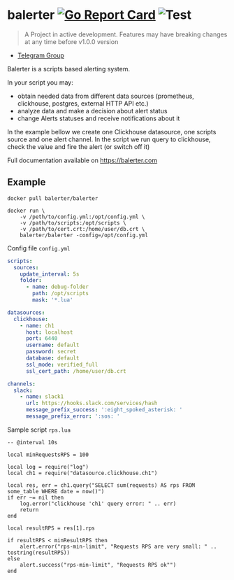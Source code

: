 # balerter [![Go Report Card](https://goreportcard.com/badge/github.com/balerter/balerter)](https://goreportcard.com/report/github.com/balerter/balerter) ![Test](https://github.com/balerter/balerter/workflows/Test/badge.svg)

> A Project in active development. Features may have breaking changes at any time before v1.0.0 version 

- [Telegram Group](https://t.me/balerter)

Balerter is a scripts based alerting system.

In your script you may:
- obtain needed data from different data sources (prometheus, clickhouse, postgres, external HTTP API etc.)
- analyze data and make a decision about alert status
- change Alerts statuses and receive notifications about it 

In the example bellow we create one Clickhouse datasource, one scripts source and one alert channel.
In the script we run query to clickhouse, check the value and fire the alert (or switch off it)   

Full documentation available on https://balerter.com

## Example

```
docker pull balerter/balerter
```

```
docker run \
    -v /peth/to/config.yml:/opt/config.yml \
    -v /path/to/scripts:/opt/scripts \ 
    -v /path/to/cert.crt:/home/user/db.crt \
    balerter/balerter -config=/opt/config.yml
```

Config file `config.yml`
```yaml
scripts:
  sources:
    update_interval: 5s
    folder:
      - name: debug-folder
        path: /opt/scripts
        mask: '*.lua'

datasources:
  clickhouse:
    - name: ch1
      host: localhost
      port: 6440
      username: default
      password: secret
      database: default
      ssl_mode: verified_full
      ssl_cert_path: /home/user/db.crt

channels:
  slack:
    - name: slack1
      url: https://hooks.slack.com/services/hash
      message_prefix_success: ':eight_spoked_asterisk: '
      message_prefix_error: ':sos: '
```

Sample script `rps.lua`
```
-- @interval 10s

local minRequestsRPS = 100

local log = require("log")
local ch1 = require("datasource.clickhouse.ch1")

local res, err = ch1.query("SELECT sum(requests) AS rps FROM some_table WHERE date = now()")
if err ~= nil then
    log.error("clickhouse 'ch1' query error: " .. err)
    return
end

local resultRPS = res[1].rps

if resultRPS < minResultRPS then
    alert.error("rps-min-limit", "Requests RPS are very small: " .. tostring(resultRPS))
else
    alert.success("rps-min-limit", "Requests RPS ok"")
end 
```
